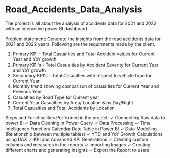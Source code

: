 # Road_Accidents_Data_Analysis
The  project is all about the analysis of accidents data for 2021 and 2022 with an interactive power BI dashboard.

Problem statement:
Generate the insights from the road accidents data for 2021 and 2022 years. Following are the requirments made by the client. 

1. Primary KPI - Total Casualties and Total Accident values for Current Year and YoY growth
2. Primary KPI's - Total Casualties by Accident Severity for Current Year and YoY growth
3. Secondary KPI's - Total Casualties with respect to vehicle type for Current Year
4. Monthly trend showing comparison of casualties for Current Year and Previous Year
5. Casualties by Road Type for Current year
6. Current Year Casualties by Area/ Location & by Day/Night
7. Total Casualties and Total Accidents by Location


Steps and Functinalities Performed in the project:
✓ Connecting Raw data to power Bi
✓ Data Cleaning in Power Query
✓ Data Processing
✓ Time Intelligence Function/ Calendar Date Table in Power BI
✓ Data Modelling (Relationship between multiple tables)
✓ YTD and YoY Growth Calculations using DAX
✓ KPI and Advanced KPI Generations
✓ Creating custom columns and measures in the reports
✓ Importing Images
✓ Creating different charts and generating insights
✓ Export the Report to users
